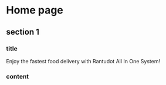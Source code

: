 # Home page

## section 1

### title

Enjoy the fastest food delivery with Rantudot All In One System!

### content

<!-- Rantudot is a all in one food delivery system, combines with user mobile order app, merchant easy managemnet system,  -->
